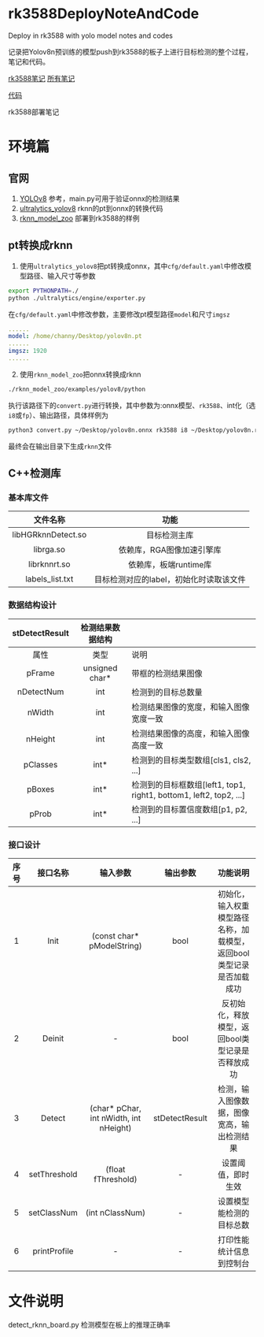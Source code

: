 # rk3588DeployNoteAndCode
Deploy in rk3588 with yolo model notes and codes

记录把Yolov8n预训练的模型push到rk3588的板子上进行目标检测的整个过程，笔记和代码。

[rk3588笔记](https://channyhuang.github.io/linux/2024/04/08/Yolov8n_Opt_In_rk3588_(1))
[所有笔记](https://channyhuang.github.io)

[代码](https://github.com/channyHuang/rk3588DeployNoteAndCode)

rk3588部署笔记

# 环境篇
## 官网
1. [YOLOv8](https://github.com/ultralytics/ultralytics) 
参考，main.py可用于验证onnx的检测结果
2. [ultralytics_yolov8](https://github.com/airockchip/ultralytics_yolov8.git) 
rknn的pt到onnx的转换代码
3. [rknn_model_zoo](https://github.com/airockchip/rknn_model_zoo) 部署到rk3588的样例

## pt转换成rknn
1. 使用`ultralytics_yolov8`把pt转换成onnx，其中`cfg/default.yaml`中修改模型路径、输入尺寸等参数
```sh
export PYTHONPATH=./
python ./ultralytics/engine/exporter.py
```

在`cfg/default.yaml`中修改参数，主要修改pt模型路径`model`和尺寸`imgsz`
```yaml
......
model: /home/channy/Desktop/yolov8n.pt
......
imgsz: 1920 
......
```

2. 使用`rknn_model_zoo`把onnx转换成rknn
```sh
./rknn_model_zoo/examples/yolov8/python
```
执行该路径下的`convert.py`进行转换，其中参数为:onnx模型、`rk3588`、int化（选`i8`或`fp`）、输出路径，具体样例为
```sh
python3 convert.py ~/Desktop/yolov8n.onnx rk3588 i8 ~/Desktop/yolov8n.rknn
```

最终会在输出目录下生成`rknn`文件

## C++检测库
### 基本库文件
| 文件名称 | 功能 |
|:---:|:---:|
| libHGRknnDetect.so | 目标检测主库 |
| librga.so | 依赖库，RGA图像加速引擎库 |
| librknnrt.so | 依赖库，板端runtime库 | 
| labels_list.txt | 目标检测对应的label，初始化时读取该文件 |

### 数据结构设计
| stDetectResult | 检测结果数据结构 | |
|:---:|:---:|:---|
| 属性 | 类型 | 说明 | 
| pFrame | unsigned char* | 带框的检测结果图像 |
| nDetectNum | int | 检测到的目标总数量 |
| nWidth | int | 检测结果图像的宽度，和输入图像宽度一致 |
| nHeight | int | 检测结果图像的高度，和输入图像高度一致 |
| pClasses | int* | 检测到的目标类型数组[cls1, cls2, ...] |
| pBoxes | int* | 检测到的目标框数组[left1, top1, right1, bottom1, left2, top2, ...] |
| pProb | int* | 检测到的目标置信度数组[p1, p2, ...] |

### 接口设计
| 序号 | 接口名称 | 输入参数 | 输出参数 | 功能说明 |
|:---:|:---:|:---:|:---:|:---:|
| 1 | Init | (const char* pModelString) | bool | 初始化，输入权重模型路径名称，加载模型，返回bool类型记录是否加载成功 |
| 2 | Deinit | - | bool | 反初始化，释放模型，返回bool类型记录是否释放成功 |
| 3 | Detect | (char* pChar, int nWidth, int nHeight) | stDetectResult | 检测，输入图像数据，图像宽高，输出检测结果 |
| 4 | setThreshold | (float fThreshold) | - | 设置阈值，即时生效 |
| 5 | setClassNum | (int nClassNum) | - | 设置模型能检测的目标总数 |
| 6 | printProfile | - | - | 打印性能统计信息到控制台 | 

# 文件说明
detect_rknn_board.py 检测模型在板上的推理正确率